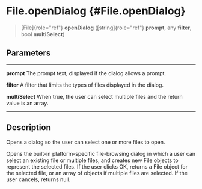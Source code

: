 File.openDialog {#File.openDialog}
===============

> [File]{role="ref"} **openDialog** ([string]{role="ref"} **prompt**,
> any **filter**, bool **multiSelect**)

Parameters
----------

  ----------------- ----------------------------------------------------------
  **prompt**        The prompt text, displayed if the dialog allows a prompt.

  **filter**        A filter that limits the types of files displayed in the
                    dialog.

  **multiSelect**   When true, the user can select multiple files and the
                    return value is an array.
  ----------------- ----------------------------------------------------------

Description
-----------

Opens a dialog so the user can select one or more files to open.

Opens the built-in platform-specific file-browsing dialog in which a
user can select an existing file or multiple files, and creates new File
objects to represent the selected files. If the user clicks OK, returns
a File object for the selected file, or an array of objects if multiple
files are selected. If the user cancels, returns null.
